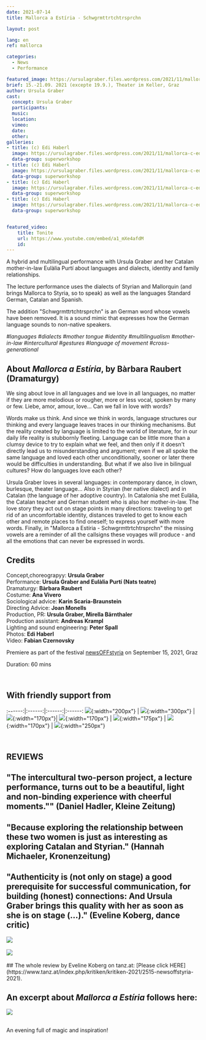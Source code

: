 ```yaml
---
date: 2021-07-14
title: Mallorca a Estíria - Schwgrmttrtchtrsprchn

layout: post

lang: en
ref: mallorca

categories:
  - News
  - Performance

featured_image: https://ursulagraber.files.wordpress.com/2021/11/mallorca-c-edi-haberl_8.jpg?w=500&fit=crop
brief: 15.-21.09. 2021 (excepte 19.9.), Theater im Keller, Graz
author: Ursula Graber
cast:
  concept: Ursula Graber
  participants:
  music:
  location:
  vimeo:
  date:
  other:
galleries:
- title: (c) Edi Haberl
  image: https://ursulagraber.files.wordpress.com/2021/11/mallorca-c-edi-haberl_1.jpg
  data-group: superworkshop
- title: (c) Edi Haberl
  image: https://ursulagraber.files.wordpress.com/2021/11/mallorca-c-edi-haberl_6.jpg?w=1024&fit=crop
  data-group: superworkshop
- title: (c) Edi Haberl
  image: https://ursulagraber.files.wordpress.com/2021/11/mallorca-c-edi-haberl_9.jpg?w=1024&fit=crop
  data-group: superworkshop
- title: (c) Edi Haberl
  image: https://ursulagraber.files.wordpress.com/2021/11/mallorca-c-edi-haberl_11.jpg
  data-group: superworkshop


featured_video:
    title: Tonite
    url: https://www.youtube.com/embed/a1_mXe4afdM
    id:
---
```


A hybrid and multilingual performance with Ursula Graber and her Catalan mother-in-law Eulàlia Purtí about languages and dialects, identity and family relationships.

The lecture performance uses the dialects of Styrian and Mallorquin (and brings Mallorca to Styria, so to speak) as well as the languages Standard German, Catalan and Spanish.

The addition "Schwgrmttrtchtrsprchn" is an German word whose vowels have been removed. It is a sound mimic that expresses how the German language sounds to non-native speakers.


*#languages #dialects #mother tongue #identity #multilingualism #mother-in-law #intercultural #gestures #language of movement #cross-generational*



<!--plop-->

## About *Mallorca a Estíria*, by Bàrbara Raubert (Dramaturgy)



We sing about love in all languages ​​and we love in all languages, no matter if they are more melodious or rougher, more or less vocal, spoken by many or few. Liebe, amor, amour, love… Can we fall in love with words?

Words make us think. And since we think in words, language structures our thinking and every language leaves traces in our thinking mechanisms. But the reality created by language is limited to the world of literature, for in our daily life reality is stubbornly fleeting. Language can be little more than a clumsy device to try to explain what we feel, and then only if it doesn't directly lead us to misunderstanding and argument; even if we all spoke the same language and loved each other unconditionally, sooner or later there would be difficulties in understanding. But what if we also live in bilingual cultures? How do languages ​​love each other?

Ursula Graber loves in several languages: in contemporary dance, in clown, burlesque, theater language... Also in Styrian (her native dialect) and in Catalan (the language of her adoptive country). In Catalonia she met Eulàlia, the Catalan teacher and German student who is also her mother-in-law. The love story they act out on stage points in many directions: traveling to get rid of an uncomfortable identity, distances traveled to get to know each other and remote places to find oneself; to express yourself with more words. Finally, in "Mallorca a Estíria - Schwgrmttrtchtrsprchn" the missing vowels are a reminder of all the callsigns these voyages will produce - and all the emotions that can never be expressed in words.



<!--plop-->


## Credits

Concept,choreograpyy: <b>Ursula Graber</b> <br>
Performance: <b>Ursula Graber and Eulàlia Purtí (Nats teatre)</b> <br>
Dramaturgy: <b>Bàrbara Raubert</b> <br>
Costume:	<b>Ana Vivero</b> <br>
Sociological advice: <b>Karin Scaria-Braunstein</b> <br>
Directing Advice: <b>Joan Monells</b> <br>
Production, PR: <b>Ursula Graber, Mirella Bärnthaler</b> <br>
Production assistant: <b>Andreas Krampl</b> <br>
Lighting and sound engineering: <b>Peter Spall</b> <br>
Photos: <b>Edi Haberl</b> <br>
Video: <b>Fabian Czernovsky</b> <br>


Premiere as part of the festival [newsOFFstyria](https://www.theaterland.at/2021/newsoffstyria-2.21/index.html) on September 15, 2021, Graz

Duration: 60 mins

<br>

## With friendly support from

:------:|:------:|:------:|:------:
![]({{site.url}}/images/logograz.png){:width="200px"} | ![]({{site.url}}/images/logolandstmk.png){:width="300px"} | ![]({{site.url}}/images/bildrecht_sw1.png){:width="170px"}| ![]({{site.url}}/images/logodat.png){:width="170px"} | ![]({{site.url}}/images/tiklogo_trans.png){:width="175px"} | ![]({{site.url}}/images/logolaut.png){:width="170px"} | ![]({{site.url}}/images/logo_ccter_sw2.png){:width="250px"}

<br>

## REVIEWS


## "The intercultural two-person project, a lecture performance, turns out to be a beautiful, light and non-binding experience with cheerful moments."" (Daniel Hadler, Kleine Zeitung)


## "Because exploring the relationship between these two women is just as interesting as exploring Catalan and Styrian." (Hannah Michaeler, Kronenzeitung)



## "Authenticity is (not only on stage) a good prerequisite for successful communication, for building (honest) connections: And Ursula Graber brings this quality with her as soon as she is on stage (...)." (Eveline Koberg, dance critic)




<div class="long-center-image">
	<a href="https://ursulagraber.files.wordpress.com/2021/11/kleine-zeitung-17.9.21-edited.png" title="" class="js-smartPhoto" data-caption="" data-id="" data-group="">
		<img src="https://ursulagraber.files.wordpress.com/2021/11/kleine-zeitung-17.9.21-edited.png"/>
	</a>
</div>

<br>

<div class="long-center-image">
	<a href="https://ursulagraber.files.wordpress.com/2021/11/kronenzeitung-17.9.21-edited.png" title="" class="js-smartPhoto" data-caption="" data-id="" data-group="">
		<img src="https://ursulagraber.files.wordpress.com/2021/11/kronenzeitung-17.9.21-edited.png"/>
	</a>
</div>

<br>
## The whole review by Eveline Koberg on tanz.at: [Please click HERE](https://www.tanz.at/index.php/kritiken/kritiken-2021/2515-newsoffstyria-2021).

## An excerpt about *Mallorca a Estíria* follows here:



<div class="long-center-image">
	<a href="https://ursulagraber.files.wordpress.com/2021/12/mallorca-a-estiria-kritik-tanz.at_.png" title="" class="js-smartPhoto" data-caption="" data-id="" data-group="">
		<img src="https://ursulagraber.files.wordpress.com/2021/12/mallorca-a-estiria-kritik-tanz.at_.png"/>
	</a>
</div>

<br>





<!--plop-->

An evening full of magic and inspiration!<br />

<!--[![Totem](https://i.vimeocdn.com/video/746500438_640.jpg)](https://player.vimeo.com/video/306702195)-->
